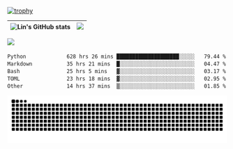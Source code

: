 [![trophy](https://github-profile-trophy.vercel.app/?username=ocss884&column=7)](https://github.com/ocss884)

| ![Lin's GitHub stats](https://github-readme-stats.vercel.app/api?username=ocss884&show_icons=true&hide_border=True&count_private=true) | ![](https://github-readme-streak-stats.herokuapp.com?user=ocss884&hide_border=true&date_format=M%20j%5B%2C%20Y%5D&ring=7EDDCF&fire=7EDDCF") |
| ------------------------------------------------------------ | ------------------------------------------------------------ |

![](https://komarev.com/ghpvc/?username=ocss884&color=brightgreen)

<!--START_SECTION:waka-->

```txt
Python             628 hrs 26 mins ████████████████████░░░░░   79.44 %
Markdown           35 hrs 21 mins  █░░░░░░░░░░░░░░░░░░░░░░░░   04.47 %
Bash               25 hrs 5 mins   ▓░░░░░░░░░░░░░░░░░░░░░░░░   03.17 %
TOML               23 hrs 18 mins  ▓░░░░░░░░░░░░░░░░░░░░░░░░   02.95 %
Other              14 hrs 37 mins  ▒░░░░░░░░░░░░░░░░░░░░░░░░   01.85 %
```

<!--END_SECTION:waka-->

<p align="center">
   <img src="https://github.com/ocss884/ocss884/blob/output/github-snake.svg" alt="snake">
</p>

